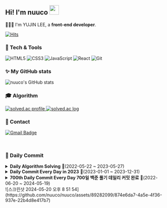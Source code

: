 <h2>Hi! I'm nuuco <img src="https://raw.githubusercontent.com/aemmadi/aemmadi/master/wave.gif" width="30px"></h2>

👩🏻‍💻 I'm YUJIN LEE, a **front-end developer**.

<div>
  
[![Hits](https://hits.seeyoufarm.com/api/count/incr/badge.svg?url=https%3A%2F%2Fgithub.com%2Fnuuco&count_bg=%23191919&title_bg=%23191919&icon=github.svg&icon_color=%23FFFFFF&title=Github+Views&edge_flat=false)](https://hits.seeyoufarm.com)


<h3>🔧 Tech & Tools</h3>
  
![HTML5](https://img.shields.io/badge/-HTML5-F05032?style=for-the-badge&logo=html5&logoColor=ffffff)
![CSS3](https://img.shields.io/badge/-CSS3-007ACC?style=for-the-badge&logo=css3)
![JavaScript](https://img.shields.io/badge/-JavaScript-%23F7DF1C?style=for-the-badge&logo=javascript&logoColor=000000&labelColor=%23F7DF1C&color=%23FFCE5A)
![React](https://img.shields.io/badge/-React-222222?style=for-the-badge&logo=react)
![Git](https://img.shields.io/badge/-Git-F05032?style=for-the-badge&logo=git&logoColor=ffffff)

<h3>✨ My GitHub stats</h3>
  
![nuuco's GitHub stats](https://github-readme-stats.vercel.app/api?username=nuuco&show_icons=true&theme=buefy)
  
<h3>🎓 Algorithm</h3>
  
<a href="https://solved.ac/profile/nuuco">
  <img alt="solved.ac profile" src="http://mazassumnida.wtf/api/v2/generate_badge?boj=nuuco"/>
  <img alt="solved.ac log" src="http://mazandi.herokuapp.com/api?handle=nuuco&theme=warm"/>
</a>

<h3>📮 Contact</h3>
  
[![Gmail Badge](https://img.shields.io/badge/-Gmail-d14836?style=flat-square&logo=Gmail&logoColor=white&link=mailto:nuuco.coding@gmail.com)](mailto:nuuco.coding@gmail.com)
  
<!-- 리포 카드 넣기
[![Readme Card](https://github-readme-stats.vercel.app/api/pin/?username=nuuco&repo=react-practice-with-study)](https://github.com/anuraghazra/github-readme-stats)
-->

</div>

<br/>

<h3>🥳 Daily Commit</h3>
<details>
  <summary> <b>Daily Algorithm Solving</b> 🎉(2022-05-22 ~ 2023-05-27)</summary>
  <img width="919" alt="Daily Commit 2022-05-22 ~ 2023-05-27" src="https://github.com/nuuco/nuuco/assets/89282099/3f580ed7-5c0a-4a87-b486-8f63d14c0414">
</details>
<details>
  <summary> <b>Daily Commit Every Day in 2023</b> 🎉(2023-01-01 ~ 2023-12-31)</summary>
  <img width="919" alt="Daily Commit 2022-05-22 ~ 2023-05-27" src="https://github.com/nuuco/nuuco/assets/89282099/1f8af7d7-7409-4a77-9652-2afbe7465802">
</details>
<details>
  <summary> <b>700th Daily Commit Every Day 700일 백준 풀기 데일리 커밋 완료</b> 🎉(2022-06-20 ~ 2024-05-19)</summary>
  <img width="919" alt="700th Every Day 2022-06-20 ~ 2024-05-19" src="https://github.com/nuuco/nuuco/assets/89282099/bcfe2df4-c522-4c83-b8c7-43c09ab462ae">
</details>
![스크린샷 2024-05-20 오후 8 51 54](https://github.com/nuuco/nuuco/assets/89282099/874e6da7-4a5e-4f36-937e-22b4d8e417b7)
